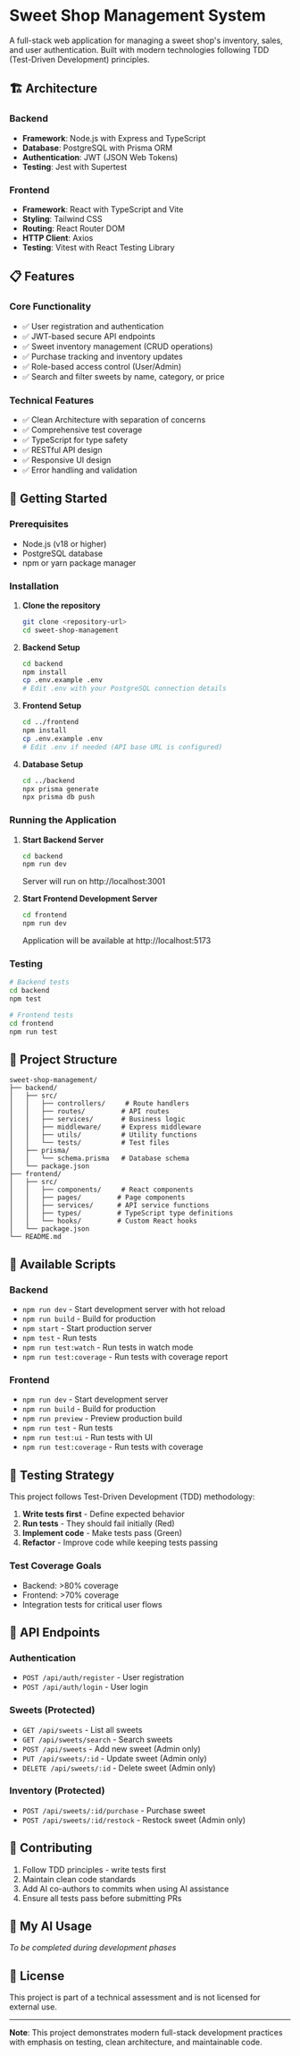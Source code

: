 # Sweet Shop Management System

A full-stack web application for managing a sweet shop's inventory, sales, and user authentication. Built with modern technologies following TDD (Test-Driven Development) principles.

## 🏗️ Architecture

### Backend
- **Framework**: Node.js with Express and TypeScript
- **Database**: PostgreSQL with Prisma ORM
- **Authentication**: JWT (JSON Web Tokens)
- **Testing**: Jest with Supertest

### Frontend
- **Framework**: React with TypeScript and Vite
- **Styling**: Tailwind CSS
- **Routing**: React Router DOM
- **HTTP Client**: Axios
- **Testing**: Vitest with React Testing Library

## 📋 Features

### Core Functionality
- ✅ User registration and authentication
- ✅ JWT-based secure API endpoints
- ✅ Sweet inventory management (CRUD operations)
- ✅ Purchase tracking and inventory updates
- ✅ Role-based access control (User/Admin)
- ✅ Search and filter sweets by name, category, or price

### Technical Features
- ✅ Clean Architecture with separation of concerns
- ✅ Comprehensive test coverage
- ✅ TypeScript for type safety
- ✅ RESTful API design
- ✅ Responsive UI design
- ✅ Error handling and validation

## 🚀 Getting Started

### Prerequisites
- Node.js (v18 or higher)
- PostgreSQL database
- npm or yarn package manager

### Installation

1. **Clone the repository**
   ```bash
   git clone <repository-url>
   cd sweet-shop-management
   ```

2. **Backend Setup**
   ```bash
   cd backend
   npm install
   cp .env.example .env
   # Edit .env with your PostgreSQL connection details
   ```

3. **Frontend Setup**
   ```bash
   cd ../frontend
   npm install
   cp .env.example .env
   # Edit .env if needed (API base URL is configured)
   ```

4. **Database Setup**
   ```bash
   cd ../backend
   npx prisma generate
   npx prisma db push
   ```

### Running the Application

1. **Start Backend Server**
   ```bash
   cd backend
   npm run dev
   ```
   Server will run on http://localhost:3001

2. **Start Frontend Development Server**
   ```bash
   cd frontend
   npm run dev
   ```
   Application will be available at http://localhost:5173

### Testing

```bash
# Backend tests
cd backend
npm test

# Frontend tests
cd frontend
npm run test
```

## 📁 Project Structure

```
sweet-shop-management/
├── backend/
│   ├── src/
│   │   ├── controllers/     # Route handlers
│   │   ├── routes/         # API routes
│   │   ├── services/       # Business logic
│   │   ├── middleware/     # Express middleware
│   │   ├── utils/          # Utility functions
│   │   └── tests/          # Test files
│   ├── prisma/
│   │   └── schema.prisma   # Database schema
│   └── package.json
├── frontend/
│   ├── src/
│   │   ├── components/     # React components
│   │   ├── pages/         # Page components
│   │   ├── services/      # API service functions
│   │   ├── types/         # TypeScript type definitions
│   │   └── hooks/         # Custom React hooks
│   └── package.json
└── README.md
```

## 🔧 Available Scripts

### Backend
- `npm run dev` - Start development server with hot reload
- `npm run build` - Build for production
- `npm start` - Start production server
- `npm test` - Run tests
- `npm run test:watch` - Run tests in watch mode
- `npm run test:coverage` - Run tests with coverage report

### Frontend
- `npm run dev` - Start development server
- `npm run build` - Build for production
- `npm run preview` - Preview production build
- `npm run test` - Run tests
- `npm run test:ui` - Run tests with UI
- `npm run test:coverage` - Run tests with coverage

## 🧪 Testing Strategy

This project follows Test-Driven Development (TDD) methodology:

1. **Write tests first** - Define expected behavior
2. **Run tests** - They should fail initially (Red)
3. **Implement code** - Make tests pass (Green)
4. **Refactor** - Improve code while keeping tests passing

### Test Coverage Goals
- Backend: >80% coverage
- Frontend: >70% coverage
- Integration tests for critical user flows

## 🔐 API Endpoints

### Authentication
- `POST /api/auth/register` - User registration
- `POST /api/auth/login` - User login

### Sweets (Protected)
- `GET /api/sweets` - List all sweets
- `GET /api/sweets/search` - Search sweets
- `POST /api/sweets` - Add new sweet (Admin only)
- `PUT /api/sweets/:id` - Update sweet (Admin only)
- `DELETE /api/sweets/:id` - Delete sweet (Admin only)

### Inventory (Protected)
- `POST /api/sweets/:id/purchase` - Purchase sweet
- `POST /api/sweets/:id/restock` - Restock sweet (Admin only)

## 🤝 Contributing

1. Follow TDD principles - write tests first
2. Maintain clean code standards
3. Add AI co-authors to commits when using AI assistance
4. Ensure all tests pass before submitting PRs

## 📝 My AI Usage

*To be completed during development phases*

## 📄 License

This project is part of a technical assessment and is not licensed for external use.

---

**Note**: This project demonstrates modern full-stack development practices with emphasis on testing, clean architecture, and maintainable code.
